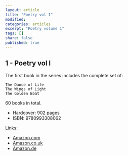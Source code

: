 ```yaml
---
layout: article
title: "Poetry vol I"
modified:
categories: articles
excerpt: "Poetry volume 1"
tags: []
share: false
published: true
---
```


## 1 - Poetry vol I

The first book in the series includes the complete set of:

    The Dance of Life
    The Wings of Light
    The Golden Boat

60 books in total.

- Hardcover: 902 pages
- ISBN: 9780993308062

Links:

- [Amazon.com](https://www.amazon.com/dp/0993308066/)
- [Amazon.co.uk](https://www.amazon.co.uk/dp/0993308066/)
- [Amazon.de](https://www.amazon.de/dp/0993308066/)
